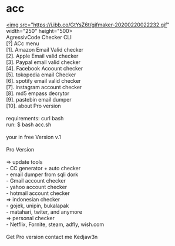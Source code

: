 # acc
<a href="https://ibb.co/dLCbNTL"><img src="https://i.ibb.co/GtYsZ6t/gifmaker-20200220022232.gif" width="250" height="500></a>
<br>AgressivCode Checker CLI
<br>[?] ACc menu
<br>[1]. Amazon Email Valid checker
<br>[2]. Apple Email valid checker
<br>[3]. Paypal email valid checker
<br>[4]. Facebook Acoount checker
<br>[5]. tokopedia email Checker
<br>[6]. spotify email valid checker
<br>[7]. instagram account checker
<br>[8]. md5 empass decrytor
<br>[9]. pastebin email dumper
<br>[10]. about Pro version
<br>
<br>requirements: curl bash
<br>run: $ bash acc.sh
<br>
<br>your in free Version v.1
<br>
<br>Pro Version
<br>
<br>=> update tools
<br>- CC generator + auto checker
<br>- email dumper from sqli dork
<br>- Gmail account checker
<br>- yahoo account checker
<br>- hotmail account checker
<br>=> indonesian checker
<br>- gojek, unipin, bukalapak
<br>- matahari, twiter, and anymore
<br>=> personal checker
<br>- Netflix, Fornite, steam, adfly, wish.com
<br>
<br>Get Pro version contact me Kedjaw3n
